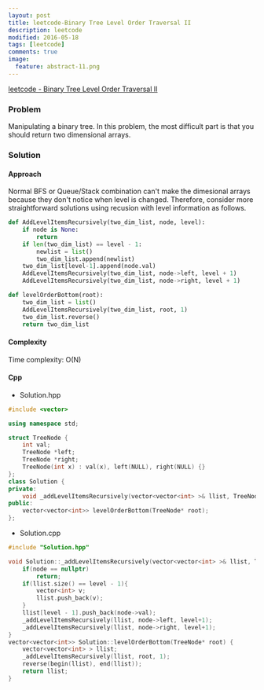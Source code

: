 ```yaml
---
layout: post
title: leetcode-Binary Tree Level Order Traversal II
description: leetcode
modified: 2016-05-18
tags: [leetcode]
comments: true
image:
  feature: abstract-11.png
---
```

[leetcode - Binary Tree Level Order Traversal II](https://leetcode.com/problems/binary-tree-level-order-traversal-ii/)

### Problem

Manipulating a binary tree. 
In this problem, the most difficult part is that you should return two dimensional arrays. 

### Solution 

#### Approach


Normal BFS or Queue/Stack combination can't make the dimesional arrays because they don't notice when level is changed.
Therefore, consider more straightforward solutions using recusion with level information as follows. 

```python
def AddLevelItemsRecursively(two_dim_list, node, level):
	if node is None:
		return	
	if len(two_dim_list) == level - 1:
		newlist = list()
		two_dim_list.append(newlist)
	two_dim_list[level-1].append(node.val)
	AddLevelItemsRecursively(two_dim_list, node->left, level + 1)
	AddLevelItemsRecursively(two_dim_list, node->right, level + 1)

def levelOrderBottom(root):
	two_dim_list = list()
	AddLevelItemsRecursively(two_dim_list, root, 1)
	two_dim_list.reverse()
	return two_dim_list
```

#### Complexity

Time complexity: O(N) 

#### Cpp

- Solution.hpp

```cpp
#include <vector>

using namespace std;

struct TreeNode {
    int val;
    TreeNode *left;
    TreeNode *right;
    TreeNode(int x) : val(x), left(NULL), right(NULL) {}
};
class Solution {
private:
	void _addLevelItemsRecursively(vector<vector<int> >& llist, TreeNode* node, int level);
public:
    vector<vector<int>> levelOrderBottom(TreeNode* root);
};
```

- Solution.cpp

```cpp
#include "Solution.hpp"

void Solution::_addLevelItemsRecursively(vector<vector<int> >& llist, TreeNode* node, int level) {
    if(node == nullptr)
        return;
    if(llist.size() == level - 1){
        vector<int> v;
        llist.push_back(v);
    }
    llist[level - 1].push_back(node->val);
    _addLevelItemsRecursively(llist, node->left, level+1);
    _addLevelItemsRecursively(llist, node->right, level+1);
}
vector<vector<int>> Solution::levelOrderBottom(TreeNode* root) {
    vector<vector<int> > llist;
    _addLevelItemsRecursively(llist, root, 1);
    reverse(begin(llist), end(llist)); 
    return llist;
}
```

